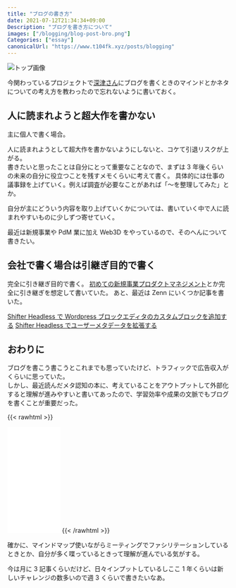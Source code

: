 ```yaml
---
title: "ブログの書き方"
date: 2021-07-12T21:34:34+09:00
Description: "ブログを書き方について"
images: ["/blogging/blog-post-bro.png"]
Categories: ["essay"]
canonicalUrl: "https://www.t104fk.xyz/posts/blogging"
---
```


![トップ画像](/blogging/blog-post-bro.png)

今関わっているプロジェクトで[深津さん](https://twitter.com/fladdict)にブログを書くときのマインドとかネタについての考え方を教わったので忘れないように書いておく。

## 人に読まれようと超大作を書かない

主に個人で書く場合。

人に読まれようとして超大作を書かないようにしないと、コケて引退リスクが上がる。  
書きたいと思ったことは自分にとって重要なことなので、まずは 3 年後くらいの未来の自分に役立つことを残すメモくらいに考えて書く。
具体的には仕事の議事録を上げていく。例えば調査が必要なことがあれば「〜を整理してみた」とか。

自分が主にどういう内容を取り上げていくかについては、書いていく中で人に読まれやすいものに少しずつ寄せていく。

最近は新規事業や PdM 業に加え Web3D をやっているので、そのへんについて書きたい。

## 会社で書く場合は引継ぎ目的で書く

完全に引き継ぎ目的で書く。
[初めての新規事業プロダクトマネジメント](/post/first-startup-project-management)とか完全に引き継ぎを想定して書いていた。
あと、最近は Zenn にいくつか記事を書いた。

[Shifter Headless で Wordpress ブロックエディタのカスタムブロックを追加する](https://zenn.dev/takasing/articles/first-custom-block)
[Shifter Headless でユーザーメタデータを拡張する](https://zenn.dev/takasing/articles/extend-headless-wordpress-user)

## おわりに

ブログを書こう書こうとこれまでも思っていたけど、トラフィックで広告収入がくらいに思っていた。  
しかし、最近読んだメタ認知の本に、考えていることをアウトプットして外部化すると理解が進みやすいと書いてあったので、学習効率や成果の文脈でもブログを書くことが重要だった。

{{< rawhtml >}}

<iframe style="width:120px;height:240px;" marginwidth="0" marginheight="0" scrolling="no" frameborder="0" src="//rcm-fe.amazon-adsystem.com/e/cm?lt1=_blank&bc1=000000&IS2=1&bg1=FFFFFF&fc1=000000&lc1=0000FF&t=takasing-22&language=ja_JP&o=9&p=8&l=as4&m=amazon&f=ifr&ref=as_ss_li_til&asins=B08DFPYM3D&linkId=35efa26f710625b037bf2bebe538cf90"></iframe>
{{< /rawhtml >}}

確かに、マインドマップ使いながらミーティングでファシリテーションしているときとか、自分が多く喋っているときって理解が進んでいる気がする。

今は月に 3 記事くらいだけど、日々インプットしているしここ 1 年くらいは新しいチャレンジの数多いので週 3 くらいで書きたいなあ。
